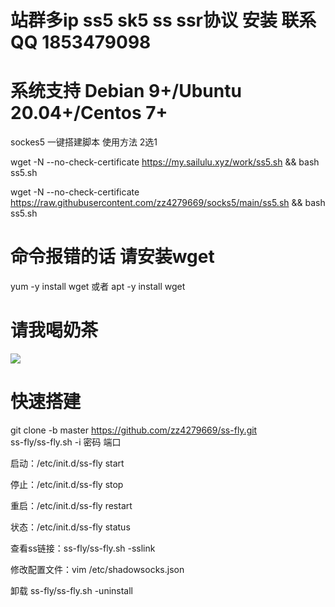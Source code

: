 # 站群多ip ss5 sk5 ss ssr协议 安装 联系QQ 1853479098 

# 系统支持 Debian 9+/Ubuntu 20.04+/Centos 7+
sockes5 一键搭建脚本 
使用方法  2选1

wget -N --no-check-certificate https://my.sailulu.xyz/work/ss5.sh && bash ss5.sh

wget -N --no-check-certificate https://raw.githubusercontent.com/zz4279669/socks5/main/ss5.sh && bash ss5.sh

# 命令报错的话 请安装wget
yum -y install wget  或者  apt -y install wget

# 请我喝奶茶

![](https://github.com/zz4279669/Socks5/blob/main/WechatIMG144.png)



# 快速搭建
git clone -b master https://github.com/zz4279669/ss-fly.git<br>
ss-fly/ss-fly.sh -i  密码  端口

启动：/etc/init.d/ss-fly start

停止：/etc/init.d/ss-fly stop

重启：/etc/init.d/ss-fly restart

状态：/etc/init.d/ss-fly status

查看ss链接：ss-fly/ss-fly.sh -sslink

修改配置文件：vim /etc/shadowsocks.json

卸载 ss-fly/ss-fly.sh -uninstall
